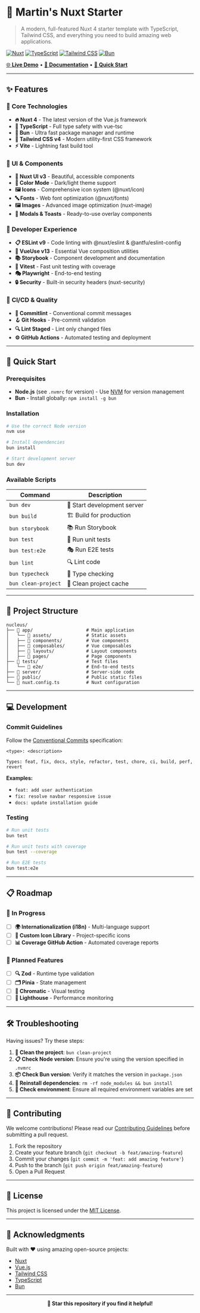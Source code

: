# 🚀 Martin's Nuxt Starter

> A modern, full-featured Nuxt 4 starter template with TypeScript, Tailwind CSS, and everything you need to build amazing web applications.

[![Nuxt](https://img.shields.io/badge/Nuxt-4.x-00DC82?logo=nuxt.js)](https://nuxt.com/)
[![TypeScript](https://img.shields.io/badge/TypeScript-5.x-3178C6?logo=typescript)](https://www.typescriptlang.org/)
[![Tailwind CSS](https://img.shields.io/badge/Tailwind_CSS-4.x-38B2AC?logo=tailwind-css)](https://tailwindcss.com/)
[![Bun](https://img.shields.io/badge/Bun-1.2.13-000000?logo=bun)](https://bun.sh/)

[🌐 **Live Demo**](https://martin-nuxt-starter.netlify.app) • [📖 **Documentation**](#documentation) • [🚀 **Quick Start**](#quick-start)

---

## ✨ Features

### 🎯 **Core Technologies**

- **🔥 Nuxt 4** - The latest version of the Vue.js framework
- **📘 TypeScript** - Full type safety with vue-tsc
- **🚀 Bun** - Ultra fast package manager and runtime
- **🎨 Tailwind CSS v4** - Modern utility-first CSS framework
- **⚡ Vite** - Lightning fast build tool

### 🧩 **UI & Components**

- **🎨 Nuxt UI v3** - Beautiful, accessible components
- **🌙 Color Mode** - Dark/light theme support
- **🖼️ Icons** - Comprehensive icon system (@nuxt/icon)
- **🔤 Fonts** - Web font optimization (@nuxt/fonts)
- **🖼️ Images** - Advanced image optimization (nuxt-image)
- **📱 Modals & Toasts** - Ready-to-use overlay components

### 🔧 **Developer Experience**

- **📋 ESLint v9** - Code linting with @nuxt/eslint & @antfu/eslint-config
- **🔄 VueUse v13** - Essential Vue composition utilities
- **📚 Storybook** - Component development and documentation
- **🧪 Vitest** - Fast unit testing with coverage
- **🎭 Playwright** - End-to-end testing
- **🔒 Security** - Built-in security headers (nuxt-security)

### 🚀 **CI/CD & Quality**

- **📝 Commitlint** - Conventional commit messages
- **🪝 Git Hooks** - Pre-commit validation
- **🔍 Lint Staged** - Lint only changed files
- **⚙️ GitHub Actions** - Automated testing and deployment

---

## 🚀 Quick Start

### Prerequisites

- **Node.js** (see `.nvmrc` for version) - Use [NVM](https://github.com/nvm-sh/nvm) for version management
- **Bun** - Install globally: `npm install -g bun`

### Installation

```bash
# Use the correct Node version
nvm use

# Install dependencies
bun install

# Start development server
bun dev
```

### Available Scripts

| Command             | Description                 |
| ------------------- | --------------------------- |
| `bun dev`           | 🚀 Start development server |
| `bun build`         | 🏗️ Build for production     |
| `bun storybook`     | 📚 Run Storybook            |
| `bun test`          | 🧪 Run unit tests           |
| `bun test:e2e`      | 🎭 Run E2E tests            |
| `bun lint`          | 🔍 Lint code                |
| `bun typecheck`     | 📘 Type checking            |
| `bun clean-project` | 🧹 Clean project cache      |

---

## 📁 Project Structure

```
nucleus/
├── 📁 app/                    # Main application
│   └── 📁 assets/             # Static assets
│   ├── 📁 components/         # Vue components
│   ├── 📁 composables/        # Vue composables
│   ├── 📁 layouts/            # Layout components
│   ├── 📁 pages/              # Page components
├── 📁 tests/                  # Test files
│   └── 📁 e2e/                # End-to-end tests
├── 📁 server/                 # Server-side code
├── 📁 public/                 # Public static files
└── 📄 nuxt.config.ts          # Nuxt configuration
```

---

## 💻 Development

### Commit Guidelines

Follow the [Conventional Commits](https://www.conventionalcommits.org/) specification:

```
<type>: <description>

Types: feat, fix, docs, style, refactor, test, chore, ci, build, perf, revert
```

**Examples:**

- `feat: add user authentication`
- `fix: resolve navbar responsive issue`
- `docs: update installation guide`

### Testing

```bash
# Run unit tests
bun test

# Run unit tests with coverage
bun test --coverage

# Run E2E tests
bun test:e2e
```

---

## 📋 Roadmap

### 🔄 In Progress

- [ ] **🌍 Internationalization (i18n)** - Multi-language support
- [ ] **🎨 Custom Icon Library** - Project-specific icons
- [ ] **📊 Coverage GitHub Action** - Automated coverage reports

### 🎯 Planned Features

- [ ] **🔍 Zod** - Runtime type validation
- [ ] **🗂️ Pinia** - State management
- [ ] **🎨 Chromatic** - Visual testing
- [ ] **🚦 Lighthouse** - Performance monitoring

---

## 🛠️ Troubleshooting

Having issues? Try these steps:

1. **🧹 Clean the project**: `bun clean-project`
2. **📋 Check Node version**: Ensure you're using the version specified in `.nvmrc`
3. **📦 Check Bun version**: Verify it matches the version in `package.json`
4. **🔄 Reinstall dependencies**: `rm -rf node_modules && bun install`
5. **🔧 Check environment**: Ensure all required environment variables are set

---

## 🤝 Contributing

We welcome contributions! Please read our [Contributing Guidelines](CONTRIBUTING.md) before submitting a pull request.

1. Fork the repository
2. Create your feature branch (`git checkout -b feat/amazing-feature`)
3. Commit your changes (`git commit -m 'feat: add amazing feature'`)
4. Push to the branch (`git push origin feat/amazing-feature`)
5. Open a Pull Request

---

## 📄 License

This project is licensed under the [MIT License](LICENSE).

---

## 🙏 Acknowledgments

Built with ❤️ using amazing open-source projects:

- [Nuxt](https://nuxt.com/)
- [Vue.js](https://vuejs.org/)
- [Tailwind CSS](https://tailwindcss.com/)
- [TypeScript](https://www.typescriptlang.org/)
- [Bun](https://bun.sh/)

---

<div align="center">
  <strong>🌟 Star this repository if you find it helpful!</strong>
</div>
